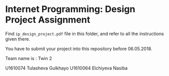
# Internet Programming: Design Project Assignment

Find `ip_design_project.pdf` file in this folder, and refer to all the instructions given there. 

You have to submit your project into this repository before 06.05.2018.

Team name is : Twin 2 

U1610074 Tulasheva Gulkhayo
U1610064 Elchiyeva Nasiba
